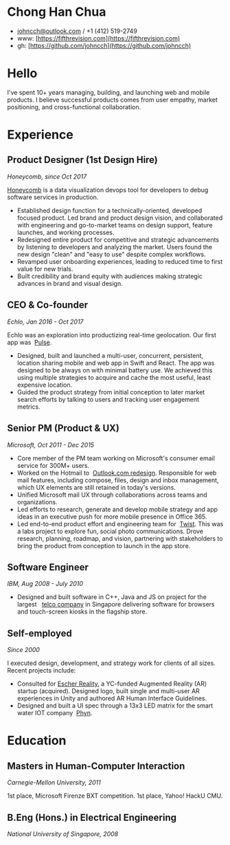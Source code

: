 # Chong Han Chua

- johncch@outlook.com / +1 (412) 519-2749
- www: [https://fifthrevision.com](https://fifthrevision.com)
- gh: [https://github.com/johncch](https://github.com/johncch)

# Hello

I've spent 10+ years managing, building, and launching web and mobile products. I believe successful products comes from user empathy, market positioning, and cross-functional collaboration.

# Experience

## Product Designer (1st Design Hire)

_Honeycomb, since Oct 2017_

[Honeycomb](https://www.honeycomb.io) is a data visualization devops tool for developers to debug software services in production.

- Established design function for a technically-oriented, developed focused product. Led brand and product design vision, and collaborated with engineering and go-to-market teams on design support, feature launches, and working processes.
- Redesigned entire product for competitive and strategic advancements by listening to developers and analyzing the market. Users found the new design "clean" and "easy to use" despite complex workflows.
- Revamped user onboarding experiences, leading to reduced time to first value for new trials.
- Built credibility and brand equity with audiences making strategic advances in brand and visual design.

## CEO & Co-founder

_Echlo, Jan 2016 - Oct 2017_

Echlo was an exploration into productizing real-time geolocation. Our first app was &nbsp;[Pulse](https://itunes.apple.com/us/app/pulse-find-where-your-friends/id1118545595?ls=1&mt=8).

- Designed, built and launched a multi-user, concurrent, persistent, location sharing mobile and web app in Swift and React. The app was designed to be always on with minimal battery use. We achieved this using multiple strategies to acquire and cache the most useful, least expensive location.
- Guided the product strategy from initial conception to later market search efforts by talking to users and tracking user engagement metrics.

## Senior PM (Product & UX)

_Microsoft, Oct 2011 - Dec 2015_

- Core member of the PM team working on Microsoft's consumer email service for 300M+ users.
- Worked on the Hotmail to &nbsp;[Outlook.com redesign](https://www.microsoft.com/en-us/microsoft-365/blog/2012/07/31/introducing-outlook-com-modern-email-for-the-next-billion-mailboxes/). Responsible for web mail features, including compose, files, design and inbox management, which UX elements are still retained in today's versions.
- Unified Microsoft mail UX through collaborations across teams and organizations.
- Led efforts to research, generate and develop mobile strategy and app ideas in an executive push for more mobile presence in Office 365.
- Led end-to-end product effort and engineering team for &nbsp;[Twist](https://news.microsoft.com/features/twist-a-new-microsoft-garage-app-encourages-creative-group-photo-banter/). This was a labs project to explore fun, social photo communications. Drove research, planning, roadmap, and vision, partnering with stakeholders to bring the product from conception to launch in the app store.

## Software Engineer

_IBM, Aug 2008 - July 2010_

- Designed and built software in C++, Java and JS on project for the largest &nbsp;&nbsp;[telco company](https://www.retailcustomerexperience.com/news/singtel-flagship-store-sets-the-bar-for-an-interactive-retail-experience/) in Singapore delivering software for browsers and touch-screen kiosks in the flagship store.

## Self-employed

_Since 2000_

I executed design, development, and strategy work for clients of all sizes. Recent projects include:

- Consulted for [Escher Reality](http://www.escherreality.com), a YC-funded Augmented Reality (AR) startup (acquired). Designed logo, built single and multi-user AR experiences in Unity and authored AR Human Interface Guidelines.
- Designed and built a UI spec through a 13x3 LED matrix for the smart water IOT company &nbsp;[Phyn](https://phyn.com).

# Education

## Masters in Human-Computer Interaction

_Carnegie-Mellon University, 2011_

1st place, Microsoft Firenze BXT competition. 1st place, Yahoo! HackU CMU.

## B.Eng (Hons.) in Electrical Engineering

_National University of Singapore, 2008_

